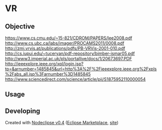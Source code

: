 # VR

## Objective

https://www.cs.cmu.edu/~15-821/CDROM/PAPERS/lee2008.pdf
http://www.cs.ubc.ca/labs/imager/PROCAMS2011/0008.pdf
http://zmi.vrvis.at/publications/pdfs/PB-VRVis-2001-010.pdf
http://cs.iupui.edu/~tuceryan/pdf-repository/bimber-ismar05.pdf
http://www3.imperial.ac.uk/pls/portallive/docs/1/20673697.PDF
http://ieeexplore.ieee.org/xpl/login.jsp?tp=&arnumber=1485845&url=http%3A%2F%2Fieeexplore.ieee.org%2Fxpls%2Fabs_all.jsp%3Farnumber%3D1485845
http://www.sciencedirect.com/science/article/pii/S1875952110000054


## Usage



## Developing


Created with [Nodeclipse v0.4](https://github.com/Nodeclipse/nodeclipse-1)
 ([Eclipse Marketplace](http://marketplace.eclipse.org/content/nodeclipse), [site](http://www.nodeclipse.org))   
